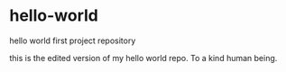 # hello-world
hello world first project repository

this is the edited version of my hello world repo.
To a kind human being.
